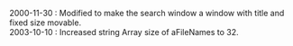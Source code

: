 2000-11-30 : Modified  to make the search window a window with title and fixed size movable.  2003-10-10 : Increased string Array size of aFileNames to 32.